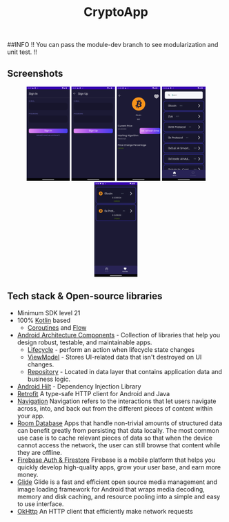 <h1 align="center">CryptoApp</h1></br>

##INFO
!! You can pass the module-dev branch to see modularization and unit test. !!

## Screenshots

<p align="center">
<img src="/screenshots/sign_in.png" width="20%"/>
<img src="/screenshots/sign_up.png" width="20%"/>
<img src="/screenshots/detail.png" width="20%"/>
<img src="/screenshots/home.png" width="20%"/>
<img src="/screenshots/favorites.png" width="20%"/>
</p>

## Tech stack & Open-source libraries

- Minimum SDK level 21
- 100% [Kotlin](https://kotlinlang.org/) based
    + [Coroutines](https://github.com/Kotlin/kotlinx.coroutines)
      and [Flow](https://developer.android.com/kotlin/flow)
- [Android Architecture Components](https://developer.android.com/topic/libraries/architecture) -
  Collection of libraries that help you design robust, testable, and maintainable apps.
    - [Lifecycle](https://developer.android.com/topic/libraries/architecture/lifecycle) - perform an
      action when lifecycle state changes
    - [ViewModel](https://developer.android.com/topic/libraries/architecture/viewmodel) - Stores
      UI-related data that isn't destroyed on UI changes.
    - [Repository](https://developer.android.com/topic/architecture/data-layer) - Located in data
      layer that contains application data and business logic.
- [Android Hilt](https://developer.android.com/training/dependency-injection/hilt-android) -
  Dependency Injection Library
- [Retrofit](https://square.github.io/retrofit/) A type-safe HTTP client for Android and Java
- [Navigation](https://developer.android.com/guide/navigation) Navigation refers to the interactions
  that let users navigate across, into, and back out from the different pieces of content within
  your app.
- [Room Database](https://developer.android.com/training/data-storage/room) Apps that handle
  non-trivial amounts of structured data can benefit greatly from persisting that data locally. The
  most common use case is to cache relevant pieces of data so that when the device cannot access the
  network, the user can still browse that content while they are offline.
- [Firebase Auth & Firestore](https://firebase.google.com/docs/android/setup) Firebase is a mobile
  platform that helps you quickly develop high-quality apps, grow your user base, and earn more
  money.
- [Glide](https://github.com/bumptech/glide) Glide is a fast and efficient open source media
  management and image loading framework for Android that wraps media decoding, memory and disk
  caching, and resource pooling into a simple and easy to use interface.
- [OkHttp](https://square.github.io/okhttp/) An HTTP client that efficiently make network requests
